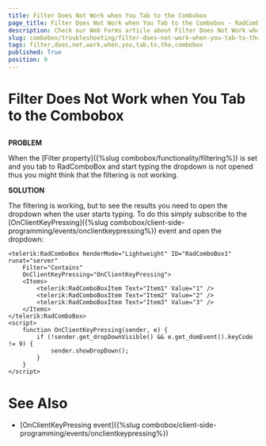 ```yaml
---
title: Filter Does Not Work when You Tab to the Combobox
page_title: Filter Does Not Work when You Tab to the Combobox - RadComboBox
description: Check our Web Forms article about Filter Does Not Work when You Tab to the Combobox.
slug: combobox/troubleshooting/filter-does-not-work-when-you-tab-to-the-combobox
tags: filter,does,not,work,when,you,tab,to,the,combobox
published: True
position: 9
---
```


# Filter Does Not Work when You Tab to the Combobox



## 

**PROBLEM**

When the [Filter property]({%slug combobox/functionality/filtering%}) is set and you tab to RadComboBox and start typing the dropdown is not opened thus you might think that the filtering is not working.

**SOLUTION**

The filtering is working, but to see the results you need to open the dropdown when the user starts typing. To do this simply subscribe to the [OnClientKeyPressing]({%slug combobox/client-side-programming/events/onclientkeypressing%}) event and open the dropdown:

````ASPNET
<telerik:RadComboBox RenderMode="Lightweight" ID="RadComboBox1" runat="server"
    Filter="Contains"
    OnClientKeyPressing="OnClientKeyPressing">
    <Items>
        <telerik:RadComboBoxItem Text="Item1" Value="1" />
        <telerik:RadComboBoxItem Text="Item2" Value="2" />
        <telerik:RadComboBoxItem Text="Item3" Value="3" />
    </Items>
</telerik:RadComboBox>
<script>
    function OnClientKeyPressing(sender, e) {
        if (!sender.get_dropDownVisible() && e.get_domEvent().keyCode != 9) {
            sender.showDropDown();
        }
    }
</script>			
````

# See Also

* [OnClientKeyPressing event]({%slug combobox/client-side-programming/events/onclientkeypressing%})


